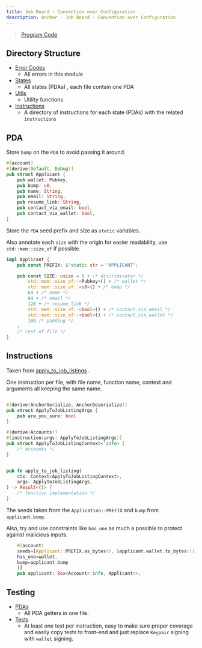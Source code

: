 ```yaml
---
title: Job Board - Convention over Configuration
description: Anchor - Job Board - Convention over Configuration
---
```

> [Program Code](https://github.com/coral-xyz/anchor-by-example/tree/master/programs/jobs)

## Directory Structure

*  [Error Codes](https://github.com/coral-xyz/anchor-by-example/tree/master/programs/jobs/src/error_codes)
   * All errors in this module 
*  [States](https://github.com/coral-xyz/anchor-by-example/tree/master/programs/jobs/src/states)
   * All states (PDAs) , each file contain one PDA
*  [Utils](https://github.com/coral-xyz/anchor-by-example/tree/master/programs/jobs/src/utils)
   * Utility functions
*  [Instructions](https://github.com/coral-xyz/anchor-by-example/tree/master/programs/jobs/src/instructions)
   * A directory of instructions for each state (PDAs) with the related `instructions`

## PDA

Store `bump` on the `PDA` to avoid passing it around.
```rust
#[account]
#[derive(Default, Debug)]
pub struct Applicant {
    pub wallet: Pubkey,
    pub bump: u8,
    pub name: String,
    pub email: String,
    pub resume_link: String,
    pub contact_via_email: bool,
    pub contact_via_wallet: bool,
}
```

Store the `PDA` seed prefix and size as `static` variables.

Also annotate each `size` with the origin for easier readability, use `std::mem::size_of` if possible. 

```rust
impl Applicant {
    pub const PREFIX: &'static str = "APPLICANT";

    pub const SIZE: usize = 8 + /* discriminator */
        std::mem::size_of::<Pubkey>() + /* wallet */
        std::mem::size_of::<u8>() + /* bump */
        64 + /* name */
        64 + /* email */
        128 + /* resume_link */
        std::mem::size_of::<bool>() + /* contact_via_email */
        std::mem::size_of::<bool>() + /* contact_via_wallet */
        100 /* padding */
    ;
    /* rest of file */
}
```

## Instructions 

Taken from [apply_to_job_listings](https://github.com/coral-xyz/anchor-by-example/tree/master/programs/jobs/src/instructions/application/apply_to_job_listings.rs) .

One instruction per file, with file name, function name, context and arguments all keeping the same name.

```rust

#[derive(AnchorSerialize, AnchorDeserialize)]
pub struct ApplyToJobListingArgs {
    pub are_you_sure: bool
}

#[derive(Accounts)]
#[instruction(args: ApplyToJobListingArgs)]
pub struct ApplyToJobListingContext<'info> {
    /* accounts */
}


pub fn apply_to_job_listing(
    ctx: Context<ApplyToJobListingContext>,
    args: ApplyToJobListingArgs,
) -> Result<()> {
    /* function implementation */
}
```

The seeds taken from the `Application::PREFIX` and `bump` from `applicant.bump`.

Also, try and use constraints like `has_one` as much a possible to protect against malicious inputs.

```rust
    #[account(
    seeds=[Applicant::PREFIX.as_bytes(), &applicant.wallet.to_bytes()],
    has_one=wallet,
    bump=applicant.bump
    )]
    pub applicant: Box<Account<'info, Applicant>>,
```

## Testing

* [PDAs](https://github.com/coral-xyz/anchor-by-example/tree/master/programs/jobsi/tests/pdas/pdas.ts)
  * All PDA getters in one file.
* [Tests](https://github.com/coral-xyz/anchor-by-example/tree/master/programs/jobsi/tests)
  * At least one test per instruction, easy to make sure proper coverage and easily copy tests to front-end and just replace `Keypair` signing with `wallet` signing.

